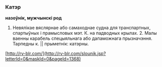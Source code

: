 ### Катэр
**назоўнік, мужчынскі род**

1. Невялікае вяслярнае або самаходнае судна для транспартных, спартыўных і прамысловых мэт. К. на падводных крылах. 2. Малы ваенны карабель спецыяльнага або дапаможнага прызначэння. Тарпедны к. || прыметнік: катэрны.

<a rel="author">[http://rv-blr.com/](http://rv-blr.com/slounik.jsp?letterId=0&maskId=0&pageId=1368)</a>
